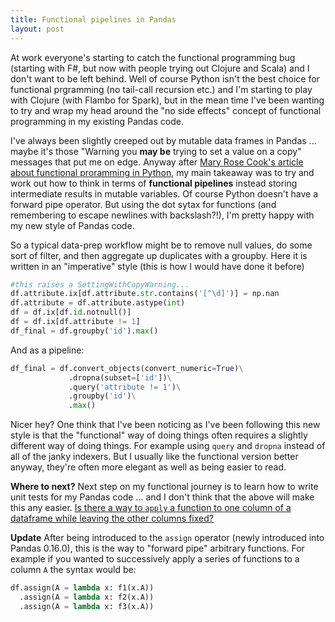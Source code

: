 ```yaml
---
title: Functional pipelines in Pandas
layout: post
---
```

At work everyone's starting to catch the functional programming bug (starting with F#, but now with people trying out Clojure and Scala) and I don't want to be left behind. Well of course Python isn't the best choice for functional prgramming (no tail-call recursion etc.) and I'm starting to play with Clojure (with Flambo for Spark), but in the mean time I've been wanting to try and wrap my head around the "no side effects" concept of functional programming in my existing Pandas code.

I've always been slightly creeped out by mutable data frames in Pandas ... maybe it's those "Warning you **may be** trying to set a value on a copy" messages that put me on edge. Anyway after [Mary Rose Cook's article about functional proramming in Python][1], my main takeaway was to try and work out how to think in terms of **functional pipelines** instead storing intermediate results in mutable variables. Of course Python doesn't have a forward pipe operator. But using the dot sytax for functions (and remembering to escape newlines with backslash?!), I'm pretty happy with my new style of Pandas code.

So a typical data-prep workflow might be to remove null values, do some sort of filter, and then aggregate up  duplicates with a groupby. Here it is written in an "imperative" style (this is how I would have done it before)

```python
#this raises a SettingWithCopyWarning...
df.attribute.ix[df.attribute.str.contains('[^\d]')] = np.nan   
df.attribute = df.attribute.astype(int)
df = df.ix[df.id.notnull()]
df = df.ix[df.attribute != 1]
df_final = df.groupby('id').max()
```
And as a pipeline:

```python
df_final = df.convert_objects(convert_numeric=True)\
             .dropna(subset=['id'])\
             .query('attribute != 1')\
             .groupby('id')\
             .max()
```

Nicer hey? One think that I've been noticing as I've been following this new style is that the "functional" way of doing things often requires a  slightly different way of doing things. For example using `query` and `dropna` instead of all of the janky indexers. But I usually like the functional version better anyway, they're often more elegant as well as being easier to read.

**Where to next?** Next step on my functional journey is to learn how to write unit tests for my Pandas code ... and I don't think that the above will make this any easier. [Is there a way to `apply` a function to one column of a dataframe while leaving the other columns fixed?][2]

**Update** After being introduced to the `assign` operator (newly introduced into Pandas 0.16.0), this is the way to "forward pipe" arbitrary functions. For example if you wanted to successively apply a series of functions to a column `A` the syntax would be:

```python
df.assign(A = lambda x: f1(x.A))
  .assign(A = lambda x: f2(x.A))
  .assign(A = lambda x: f3(x.A))
```

[1]: http://maryrosecook.com/blog/post/a-practical-introduction-to-functional-programming
[2]:http://stackoverflow.com/questions/33074132/is-there-a-way-to-apply-a-function-to-one-column-of-a-dataframe-while-leaving?noredirect=1#comment53965810_33074132
